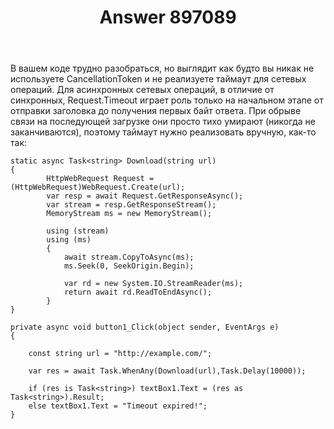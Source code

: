 ﻿---
title: "Answer 897089"
se.owner.user_id: 240512
se.owner.display_name: "MSDN.WhiteKnight"
se.owner.link: "https://ru.stackoverflow.com/users/240512/msdn-whiteknight"
se.answer_id: 897089
se.question_id: 897028
se.post_type: answer
se.score: 0
se.is_accepted: True
---
<p>В вашем коде трудно разобраться, но выглядит как будто вы никак не используете CancellationToken и не реализуете таймаут для сетевых операций. Для асинхронных сетевых операций, в отличие от синхронных, Request.Timeout играет роль только на начальном этапе от отправки заголовка до получения первых байт ответа. При обрыве связи на последующей загрузке они просто тихо умирают (никогда не заканчиваются), поэтому таймаут нужно реализовать вручную, как-то так:</p>

<pre><code>static async Task&lt;string&gt; Download(string url)
{            
        HttpWebRequest Request = (HttpWebRequest)WebRequest.Create(url);
        var resp = await Request.GetResponseAsync();
        var stream = resp.GetResponseStream();
        MemoryStream ms = new MemoryStream();

        using (stream)
        using (ms)
        {
            await stream.CopyToAsync(ms);
            ms.Seek(0, SeekOrigin.Begin);

            var rd = new System.IO.StreamReader(ms);
            return await rd.ReadToEndAsync();
        }            
}

private async void button1_Click(object sender, EventArgs e)
{

    const string url = "http://example.com/";                    

    var res = await Task.WhenAny(Download(url),Task.Delay(10000));

    if (res is Task&lt;string&gt;) textBox1.Text = (res as Task&lt;string&gt;).Result;
    else textBox1.Text = "Timeout expired!";
}
</code></pre>
